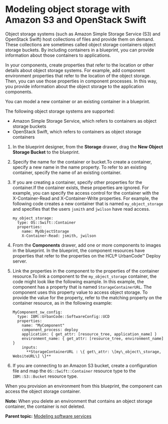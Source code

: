 # Modeling object storage with Amazon S3 and OpenStack Swift

Object storage systems \(such as Amazon Simple Storage Service \(S3\) and OpenStack Swift\) host collections of files and provide them on demand. These collections are sometimes called object storage containers object storage buckets. By including containers in a blueprint, you can provide information about those containers to applications.

In your components, create properties that refer to the location or other details about object storage systems. For example, add component environment properties that refer to the location of the object storage. Then, you can use those properties in component processes. In this way, you provide information about the object storage to the application components.

You can model a new container or an existing container in a blueprint.

The following object storage systems are supported:

-   Amazon Simple Storage Service, which refers to containers as object storage buckets
-   OpenStack Swift, which refers to containers as object storage containers

1.   In the blueprint designer, from the **Storage** drawer, drag the **New Object Storage Bucket** to the blueprint. 
2.  Specify the name for the container or bucket.To create a container, specify a new name in the name property. To refer to an existing container, specify the name of an existing container.
3.  If you are creating a container, specify other properties for the container.If the container exists, these properties are ignored. For example, you can specify the access control for the container with the X-Container-Read and X-Container-Write properties. For example, the following code creates a new container that is named `my_object_storage` and specifies that the users `jsmith` and `jwilson` have read access.

    ```
    my_object_storage:
      type: OS::Swift::Container
      properties:
        name: MyObjectStorage
        X-Container-Read: jsmith, jwilson
    ```

4.   From the **Components** drawer, add one or more components to images in the blueprint. In the blueprint, the component resources have properties that refer to the properties on the HCL® UrbanCode™ Deploy server.
5.  Link the properties in the component to the properties of the container resource.To link a component to the `my_object_storage` container, the code might look like the following example. In this example, the component has a property that is named `StorageContainerURL`. The component uses this property value to access object storage. To provide the value for the property, refer to the matching property on the container resource, as in the following example:

    ```
    MyComponent_sw_config:
      type: IBM::UrbanCode::SoftwareConfig::UCD
      properties: 
        name: "MyComponent"
        component_process: deploy
        application: { get_attr: [resource_tree, application_name] }
        environment_name: { get_attr: [resource_tree, environment_name] }
        inputs:
          **StorageContainerURL : \{ get\_attr: \[my\_object\_storage, WebsiteURL\] \}**
    ```

6.  If you are connecting to an Amazon S3 bucket, create a configuration file and map the `OS::Swift::Container` resource type to the `IBM::S3::Bucket` resource type.

When you provision an environment from this blueprint, the component can access the object storage container.

**Note:** When you delete an environment that contains an object storage container, the container is not deleted.

**Parent topic:** [Modeling software services](../../com.edt.doc/topics/blueprint_service_ov.md)

